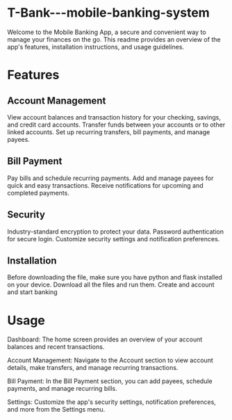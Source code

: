 # T-Bank---mobile-banking-system

Welcome to the Mobile Banking App, a secure and convenient way to manage your finances on the go. This readme provides an overview of the app's features, installation instructions, and usage guidelines.

# Features

## Account Management
View account balances and transaction history for your checking, savings, and credit card accounts.
Transfer funds between your accounts or to other linked accounts.
Set up recurring transfers, bill payments, and manage payees.

## Bill Payment
Pay bills and schedule recurring payments.
Add and manage payees for quick and easy transactions.
Receive notifications for upcoming and completed payments.

## Security
Industry-standard encryption to protect your data.
Password authentication for secure login.
Customize security settings and notification preferences.

## Installation

Before downloading the file, make sure you have python and flask installed on your device.
Download all the files and run them.
Create and account and start banking

# Usage

Dashboard: The home screen provides an overview of your account balances and recent transactions.

Account Management: Navigate to the Account section to view account details, make transfers, and manage recurring transactions.

Bill Payment: In the Bill Payment section, you can add payees, schedule payments, and manage recurring bills.

Settings: Customize the app's security settings, notification preferences, and more from the Settings menu.
